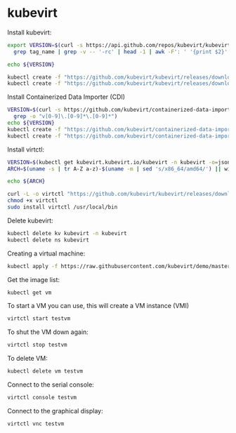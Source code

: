 # kubevirt

Install kubevirt:
```bash
export VERSION=$(curl -s https://api.github.com/repos/kubevirt/kubevirt/releases | \
  grep tag_name | grep -v -- '-rc' | head -1 | awk -F': ' '{print $2}' | sed 's/,//' | xargs)

echo ${VERSION}

kubectl create -f "https://github.com/kubevirt/kubevirt/releases/download/${VERSION}/kubevirt-operator.yaml"
kubectl create -f "https://github.com/kubevirt/kubevirt/releases/download/${VERSION}/kubevirt-cr.yaml"
```

Install Containerized Data Importer (CDI)
```bash
VERSION=$(curl -s https://github.com/kubevirt/containerized-data-importer/releases/latest | \
  grep -o "v[0-9]\.[0-9]*\.[0-9]*")
echo ${VERSION}
kubectl create -f "https://github.com/kubevirt/containerized-data-importer/releases/download/${VERSION}/cdi-operator.yaml"
kubectl create -f "https://github.com/kubevirt/containerized-data-importer/releases/download/${VERSION}/cdi-cr.yaml"
```

Install virtctl:
```bash
VERSION=$(kubectl get kubevirt.kubevirt.io/kubevirt -n kubevirt -o=jsonpath="{.status.observedKubeVirtVersion}")
ARCH=$(uname -s | tr A-Z a-z)-$(uname -m | sed 's/x86_64/amd64/') || windows-amd64.exe

echo ${ARCH}

curl -L -o virtctl "https://github.com/kubevirt/kubevirt/releases/download/${VERSION}/virtctl-${VERSION}-${ARCH}"
chmod +x virtctl
sudo install virtctl /usr/local/bin
```

Delete kubevirt:
```bash
kubectl delete kv kubevirt -n kubevirt
kubectl delete ns kubevirt
```

Creating a virtual machine:
```bash
kubectl apply -f https://raw.githubusercontent.com/kubevirt/demo/master/manifests/vm.yaml
```

Get the image list:
```bash
kubectl get vm
```

To start a VM you can use, this will create a VM instance (VMI)
```bash
virtctl start testvm
```

To shut the VM down again:
```bash
virtctl stop testvm
```

To delete VM:
```bash
kubectl delete vm testvm
```

Connect to the serial console:
```bash
virtctl console testvm
```

Connect to the graphical display:
```bash
virtctl vnc testvm
```


